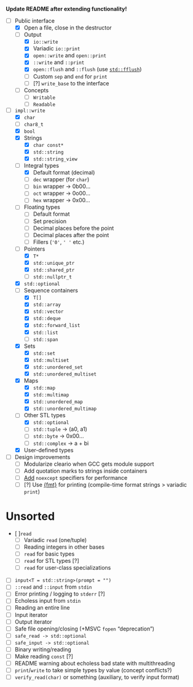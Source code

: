 **Update README after extending functionality!**

* [ ] Public interface
	* [x] Open a file, close in the destructor
	* [ ] Output
		* [x] `io::write`
		* [x] Variadic `io::print`
		* [x] `open::write` and `open::print`
		* [x] `::write` and `::print`
		* [x] `open::flush` and `::flush` (use [`std::fflush`](https://en.cppreference.com/w/cpp/io/c/fflush))
		* [ ] Custom `sep` and `end` for `print`
		* [ ] [?] `write_base` to the interface
	* [ ] Concepts
		* [ ] `Writable`
		* [ ] `Readable`
* [ ] `impl::write`
	* [x] `char`
	* [ ] `char8_t`
	* [x] `bool`
	* [x] Strings
		* [x] `char const*`
		* [x] `std::string`
		* [x] `std::string_view`
	* [ ] Integral types
		* [x] Default format (decimal)
		* [ ] `dec` wrapper (for `char`)
		* [ ] `bin` wrapper -> 0b00...
		* [ ] `oct` wrapper -> 0o00...
		* [ ] `hex` wrapper -> 0x00...
	* [ ] Floating types
		* [ ] Default format
		* [ ] Set precision
		* [ ] Decimal places before the point
		* [ ] Decimal places after the point
		* [ ] Fillers (`'0'`, `' '` etc.)
	* [ ] Pointers
		* [x] `T*`
		* [x] `std::unique_ptr`
		* [x] `std::shared_ptr`
		* [ ] `std::nullptr_t`
	* [x] `std::optional`
	* [ ] Sequence containers
		* [x] `T[]`
		* [x] `std::array`
		* [x] `std::vector`
		* [x] `std::deque`
		* [x] `std::forward_list`
		* [x] `std::list`
		* [ ] `std::span`
	* [x] Sets
		* [x] `std::set`
		* [x] `std::multiset`
		* [x] `std::unordered_set`
		* [x] `std::unordered_multiset`
	* [x] Maps
		* [x] `std::map`
		* [x] `std::multimap`
		* [x] `std::unordered_map`
		* [x] `std::unordered_multimap`
	* [ ] Other STL types
		* [x] `std::optional`
		* [ ] `std::tuple` -> (a0, a1)
		* [ ] `std::byte` -> 0x00...
		* [ ] `std::complex` -> a + bi
	* [x] User-defined types
* [ ] Design improvements
	* [ ] Modularize cleario when GCC gets module support
	* [ ] Add quotation marks to strings inside containers
	* [ ] [Add](https://stackoverflow.com/questions/42832657/what-can-and-what-cant-throw-an-exception-in-c/42835627#42835627) `noexcept` specifiers for performance
	* [ ] [?] Use [{fmt}](https://github.com/fmtlib/fmt) for printing (compile-time format strings > variadic `print`)

# Unsorted

* [ ]`read`
	* [ ] Variadic `read` (one/tuple)
	* [ ] Reading integers in other bases
	* [ ] `read` for basic types
	* [ ] `read` for STL types [?]
	* [ ] `read` for user-class specializations
* [ ] `input<T = std::string>(prompt = "")`
* [ ] `::read` and `::input` from `stdin`
* [ ] Error printing / logging to `stderr` [?]
* [ ] Echoless input from `stdin`
* [ ] Reading an entire line
* [ ] Input iterator
* [ ] Output iterator
* [ ] Safe file opening/closing (+MSVC `fopen` “deprecation”)
* [ ] `safe_read -> std::optional`
* [ ] `safe_input -> std::optional`
* [ ] Binary writing/reading
* [ ] Make reading `const` [?]
* [ ] README warning about echoless bad state with multithreading
* [ ] `print`/`write` to take simple types by value (concept conflicts?)
* [ ] `verify_read(char)` or something (auxiliary, to verify input format)
